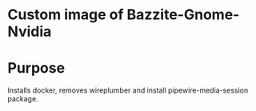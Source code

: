 # Custom image of Bazzite-Gnome-Nvidia

# Purpose
Installs docker, removes wireplumber and install pipewire-media-session package.
